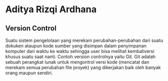 # Aditya Rizqi Ardhana
## Version Control
Suatu sistem pengelolaan yang merekam perubahan-perubahan dari suatu dokuken ataupun kode sumber yang disimpan dalam penyimpanan komputer dari waktu ke waktu sehingga user bisa melihat kembaliversi khusus suatu saat nanti. Contoh version controlnya yaitu Git. Git adalah sebuah perangkat lunak untuk mengontrol versi kode (mencatat dan merekam semua perubahan file proyek) yang dikerjakan baik oleh banyak orang maupun sendiri.